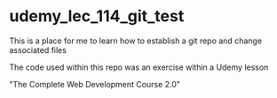 # udemy_lec_114_git_test
This is a place for me to learn how to establish a git repo and change associated files

The code used within this repo was an exercise within a Udemy lesson

"The Complete Web Development Course 2.0"

